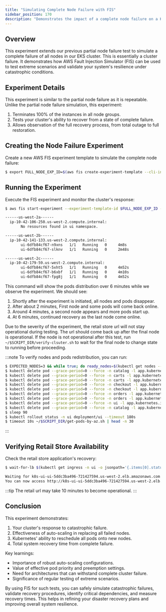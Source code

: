 ```yaml
---
title: "Simulating Complete Node Failure with FIS"
sidebar_position: 170
description: "Demonstrates the impact of a complete node failure on a Kubernetes environment using AWS Fault Injection Simulator."
---
```


## Overview

This experiment extends our previous partial node failure test to simulate a complete failure of all nodes in our EKS cluster. This is essentially a cluster failure. It demonstrates how AWS Fault Injection Simulator (FIS) can be used to test extreme scenarios and validate your system's resilience under catastrophic conditions.

## Experiment Details

This experiment is similar to the partial node failure as it is repeatable. Unlike the partial node failure simulation, this experiment:

1. Terminates 100% of the instances in all node groups.
2. Tests your cluster's ability to recover from a state of complete failure.
3. Allows observation of the full recovery process, from total outage to full restoration.

## Creating the Node Failure Experiment

Create a new AWS FIS experiment template to simulate the complete node failure:

```bash wait=30
$ export FULL_NODE_EXP_ID=$(aws fis create-experiment-template --cli-input-json '{"description":"NodeDeletion","targets":{"Nodegroups-Target-1":{"resourceType":"aws:eks:nodegroup","resourceTags":{"eksctl.cluster.k8s.io/v1alpha1/cluster-name":"eks-workshop"},"selectionMode":"ALL"}},"actions":{"nodedeletion":{"actionId":"aws:eks:terminate-nodegroup-instances","parameters":{"instanceTerminationPercentage":"100"},"targets":{"Nodegroups":"Nodegroups-Target-1"}}},"stopConditions":[{"source":"none"}],"roleArn":"'$FIS_ROLE_ARN'","tags":{"ExperimentSuffix": "'$RANDOM_SUFFIX'"}}' --output json | jq -r '.experimentTemplate.id')
```

## Running the Experiment

Execute the FIS experiment and monitor the cluster's response:

```bash timeout=420
$ aws fis start-experiment --experiment-template-id $FULL_NODE_EXP_ID --output json && timeout --preserve-status 360s ~/$SCRIPT_DIR/get-pods-by-az.sh

------us-west-2a------
  ip-10-42-106-250.us-west-2.compute.internal:
       No resources found in ui namespace.

------us-west-2b------
  ip-10-42-141-133.us-west-2.compute.internal:
       ui-6dfb84cf67-n9xns   1/1   Running   0     4m8s
       ui-6dfb84cf67-slknv   1/1   Running   0     2m48s

------us-west-2c------
  ip-10-42-179-59.us-west-2.compute.internal:
       ui-6dfb84cf67-5xht5   1/1   Running   0     4m52s
       ui-6dfb84cf67-b6xbf   1/1   Running   0     4m10s
       ui-6dfb84cf67-fpg8j   1/1   Running   0     4m52s
```

This command will show the pods distribution over 6 minutes while we observe the experiment. We should see:

1. Shortly after the experiment is initiated, all nodes and pods disappear.
2. After about 2 minutes, First node and some pods will come back online.
3. Around 4 minutes, a second node appears and more pods start up.
4. At 6 minutes, continued recovery as the last node come online.

Due to the severity of the experiment, the retail store url will not stay operational during testing. The url should come back up after the final node is operational. If the node is not operational after this test, run `~/$SCRIPT_DIR/verify-clsuter.sh` to wait for the final node to change state to running before proceeding.

:::note
To verify nodes and pods redistribution, you can run:

```bash timeout=900 wait=30
$ EXPECTED_NODES=3 && while true; do ready_nodes=$(kubectl get nodes --no-headers | grep " Ready" | wc -l); if [ "$ready_nodes" -eq "$EXPECTED_NODES" ]; then echo "All $EXPECTED_NODES expected nodes are ready."; echo "Listing the ready nodes:"; kubectl get nodes | grep " Ready"; break; else echo "Waiting for all $EXPECTED_NODES nodes to be ready... (Currently $ready_nodes are ready)"; sleep 10; fi; done
$ kubectl delete pod --grace-period=0 --force -n catalog -l app.kubernetes.io/component=mysql
$ kubectl delete pod --grace-period=0 --force -n carts -l app.kubernetes.io/component=service
$ kubectl delete pod --grace-period=0 --force -n carts -l app.kubernetes.io/component=dynamodb
$ kubectl delete pod --grace-period=0 --force -n checkout -l app.kubernetes.io/component=service
$ kubectl delete pod --grace-period=0 --force -n checkout -l app.kubernetes.io/component=redis
$ kubectl delete pod --grace-period=0 --force -n orders -l app.kubernetes.io/component=service
$ kubectl delete pod --grace-period=0 --force -n orders -l app.kubernetes.io/component=mysql
$ kubectl delete pod --grace-period=0 --force -n ui -l app.kubernetes.io/component=service
$ kubectl delete pod --grace-period=0 --force -n catalog -l app.kubernetes.io/component=service
$ sleep 90
$ kubectl rollout status -n ui deployment/ui --timeout 180s
$ timeout 10s ~/$SCRIPT_DIR/get-pods-by-az.sh | head -n 30
```

:::

## Verifying Retail Store Availability

Check the retail store application's recovery:

```bash timeout=900
$ wait-for-lb $(kubectl get ingress -n ui -o jsonpath='{.items[0].status.loadBalancer.ingress[0].hostname}')

Waiting for k8s-ui-ui-5ddc3ba496-721427594.us-west-2.elb.amazonaws.com...
You can now access http://k8s-ui-ui-5ddc3ba496-721427594.us-west-2.elb.amazonaws.com
```

:::tip
The retail url may take 10 minutes to become operational.
:::

## Conclusion

This experiment demonstrates:

1. Your cluster's response to catastrophic failure.
2. Effectiveness of auto-scaling in replacing all failed nodes.
3. Kubernetes' ability to reschedule all pods onto new nodes.
4. Total system recovery time from complete failure.

Key learnings:

- Importance of robust auto-scaling configurations.
- Value of effective pod priority and preemption settings.
- Need for architectures that can withstand complete cluster failure.
- Significance of regular testing of extreme scenarios.

By using FIS for such tests, you can safely simulate catastrophic failures, validate recovery procedures, identify critical dependencies, and measure recovery times. This helps in refining your disaster recovery plans and improving overall system resilience.
